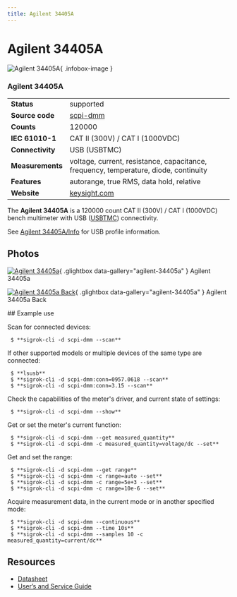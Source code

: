 ```yaml
---
title: Agilent 34405A
---
```


# Agilent 34405A

<div class="infobox" markdown>

![Agilent 34405A](./img/Agilent_34405A.png){ .infobox-image }

### Agilent 34405A

| | |
|---|---|
| **Status** | supported |
| **Source code** | [scpi-dmm](https://github.com/OpenTraceLab/OpenTraceCapture/tree/main/src/hardware/scpi-dmm) |
| **Counts** | 120000 |
| **IEC 61010-1** | CAT II (300V) / CAT I (1000VDC) |
| **Connectivity** | USB (USBTMC) |
| **Measurements** | voltage, current, resistance, capacitance, frequency, temperature, diode, continuity |
| **Features** | autorange, true RMS, data hold, relative |
| **Website** | [keysight.com](http://www.keysight.com/en/pd-686884-pn-34405A/digital-multimeter-5-digit) |

</div>

The **Agilent 34405A** is a 120000 count CAT II (300V) / CAT I (1000VDC) bench multimeter with USB ([USBTMC](https://sigrok.org/wiki/USBTMC)) connectivity.

See [Agilent 34405A/Info](https://sigrok.org/wiki/Agilent_34405A/Info) for USB profile information.

## Photos

<div class="photo-grid" markdown>

[![Agilent 34405a](./img/Agilent_34405A.png)](./img/Agilent_34405A.png "Agilent 34405a"){ .glightbox data-gallery="agilent-34405a" }
<span class="caption">Agilent 34405a</span>

[![Agilent 34405a Back](./img/Agilent_34405A_back.png)](./img/Agilent_34405A_back.png "Agilent 34405a Back"){ .glightbox data-gallery="agilent-34405a" }
<span class="caption">Agilent 34405a Back</span>

</div>
## Example use

Scan for connected devices:

```
 $ **sigrok-cli -d scpi-dmm --scan**

```

If other supported models or multiple devices of the same type are connected:

```
 $ **lsusb**
 $ **sigrok-cli -d scpi-dmm:conn=0957.0618 --scan**
 $ **sigrok-cli -d scpi-dmm:conn=3.15 --scan**

```

Check the capabilities of the meter's driver, and current state of settings:

```
 $ **sigrok-cli -d scpi-dmm --show**

```

Get or set the meter's current function:

```
 $ **sigrok-cli -d scpi-dmm --get measured_quantity**
 $ **sigrok-cli -d scpi-dmm -c measured_quantity=voltage/dc --set**

```

Get and set the range:

```
 $ **sigrok-cli -d scpi-dmm --get range**
 $ **sigrok-cli -d scpi-dmm -c range=auto --set**
 $ **sigrok-cli -d scpi-dmm -c range=5e+3 --set**
 $ **sigrok-cli -d scpi-dmm -c range=10e-6 --set**

```

Acquire measurement data, in the current mode or in another specified mode:

```
 $ **sigrok-cli -d scpi-dmm --continuous**
 $ **sigrok-cli -d scpi-dmm --time 10s**
 $ **sigrok-cli -d scpi-dmm --samples 10 -c measured_quantity=current/dc**

```
## Resources
- [Datasheet](http://literature.cdn.keysight.com/litweb/pdf/5989-4906EN.pdf)
- [User’s and Service Guide](http://cp.literature.agilent.com/litweb/pdf/34405-91000.pdf)

